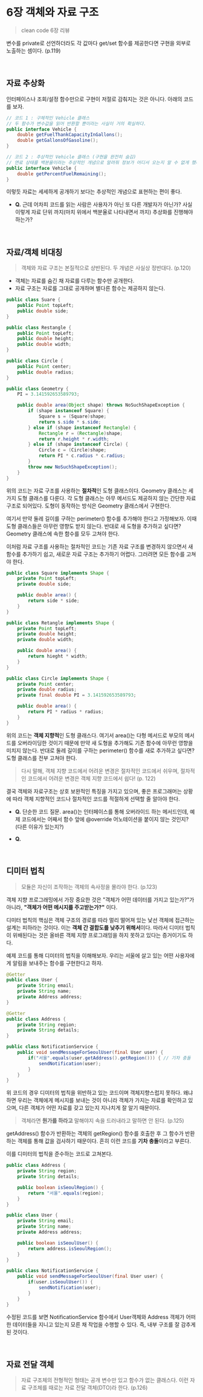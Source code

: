 # 6장 객체와 자료 구조

> clean code 6장 리뷰

변수를 private로 선언하더라도 각 값마다 get/set 함수를 제공한다면 구현을 외부로 노출하는 셈이다. (p.119)

</br>

## 자료 추상화

인터페이스나 조회/설정 함수만으로 구현이 저절로 감춰지는 것은 아니다. 아래의 코드를 보자.

```java
// 코드 1 : 구체적인 Vehicle 클래스
// 두 함수가 변수값을 읽어 반환할 뿐이라는 사실이 거의 확실하다.
public interface Vehicle {
	double getFuelThankCapacityInGallons();
	double getGallonsOfGasoline();
}
```

```java
// 코드 2 : 추상적인 Vehicle 클래스 (구현을 완전히 숨김)
// 연료 상태를 백분율이라는 추상적인 개념으로 알려줘 정보가 어디서 오는지 알 수 없게 했다.
public interface Vehicle {
	double getPercentFuelRemaining();
}
```

이렇듯 자료는 세세하게 공개하기 보다는 추상적인 개념으로 표현하는 편이 좋다.

- **Q.** 근데 어차피 코드를 읽는 사람은 사용자가 아닌 또 다른 개발자가 아닌가? 사실 이렇게 자료 단위 까지(마치 위에서 백분율로 나타내면서 까지) 추상화를 진행해야 하는가?

</br>

## 자료/객체 비대칭

> 객체와 자료 구조는 본질적으로 상반된다. 두 개념은 사실상 정반대다. (p.120)

- 객체는 자료를 숨긴 채 자료를 다루는 함수만 공개한다.
- 자료 구조는 자료를 그대로 공개하며 별다른 함수는 제공하지 않는다.

```java
public class Suare {
	public Point topLeft;
	public double side;
}

public class Restangle {
	public Point topLeft;
	public double height;
	public double width;
}

public class Circle {
	public Point center;
	public double radius;
}

public class Geometry {
	PI = 3.141592653589793;

	public double area(Object shape) throws NoSuchShapeException {
		if (shape instanceof Square) {
			Square s = (Square)shape;
			return s.side * s.side;
		} else if (shape instanceof Rectangle) {
			Rectangle r = (Rectangle)shape;
			return r.height * r.width;
		} else if (shape instanceof Circle) {
			Circle c = (Circle)shape;
			return PI * c.radius * c.radius;
		}
		throw new NoSuchShapeException();
	}
}
```

위의 코드는 자료 구조를 사용하는 **절차적**인 도형 클래스이다. Geometry 클래스는 세 가지 도형 클래스를 다룬다. 각 도형 클래스는 아무 메서드도 제공하지 않는 간단한 자료 구조로 되어있다. 도형이 동작하는 방식은 Geometry 클래스에서 구현한다.

여기서 만약 둘레 길이를 구하는 perimeter() 함수를 추가해야 한다고 가정해보자. 이때 도형 클래스들은 아무런 영향도 받지 않는다.
반대로 새 도형을 추가하고 싶다면? Geometry 클래스에 속한 함수를 모두 고쳐야 한다.

이처럼 자료 구조를 사용하는 절차적인 코드는 기존 자료 구조를 변경하지 않으면서 새 함수를 추가하기 쉽고, 새로운 자료 구조는 추가하기 어렵다. 그러려면 모든 함수를 고쳐야 한다.

```java
public class Square implements Shape {
	private Point topLeft;
	private double side;

	public double area() {
		return side * side;
	}
}

public class Retangle implements Shape {
	private Point topLeft;
	private double height;
	private double width;

	public double area() {
		return hieght * width;
	}
}

public class Circle implements Shape {
	private Point center;
	private double radius;
	private final double PI = 3.141592653589793;

	public double area() {
		return PI * radius * radius;
	}
}
```

위의 코드는 **객체 지향적**인 도형 클래스다. 여기서 area()는 다형 메서드로 부모의 메서드를 오버라이딩한 것이기 때문에 만약 새 도형을 추가해도 기존 함수에 아무런 영향을 미치지 않는다.
반대로 둘레 길이를 구하는 perimeter() 함수를 새로 추가하고 싶다면? 도형 클래스를 전부 고쳐야 한다.

> 다시 말해, 객체 지향 코드에서 어려운 변경은 절차적인 코드에서 쉬우며, 절차적인 코드에서 어려운 변경은 객체 지향 코드에서 쉽다! (p. 122)

결국 객체와 자료구조는 상호 보완적인 특징을 가지고 있으며, 좋은 프로그래머는 상황에 따라 객체 지향적인 코드나 절차적인 코드를 적절하게 선택할 줄 알아야 한다.

- **Q.** 단순한 코드 질문. area()는 인터페이스를 통해 오버라이드 하는 메서드인데, 예제 코드에서는 어째서 함수 앞에 @override 어노테이션을 붙이지 않는 것인지? (다른 이유가 있는지?)

- **Q.**

</br>

## 디미터 법칙

> 모듈은 자신이 조작하는 객체의 속사정을 몰라야 한다. (p.123)

객체 지향 프로그래밍에서 가장 중요한 것은 "객체가 어떤 데이터를 가지고 있는가?"가 아니라, **"객체가 어떤 메시지를 주고받는가?"** 이다.

디미터 법칙의 핵심은 객체 구조의 경로를 따라 멀리 떨어져 있는 낯선 객체에 접근하는 설계는 피하라는 것이다. 이는 **객체 간 결합도를 낮추기 위해서**이다. 따라서 디미터 법칙이 위배된다는 것은 올바른 객체 지향 프로그래밍을 하지 못하고 있다는 증거이기도 하다.

예제 코드를 통해 디미터의 법칙을 이해해보자. 우리는 서울에 살고 있는 어떤 사용자에게 알림을 보내주는 함수를 구현한다고 하자.

```java
@Getter
public class User {
	private String email;
	private String name;
	private Address address;
}

@Getter
public class Address {
	private String region;
	private String details;
}

public class NotificationService {
	public void sendMessageForSeoulUser(final User user) {
		if("서울".equals(user.getAddress().getRegion())) { // 기차 충돌
			sendNotification(user);
		}
	}
}
```

위 코드의 경우 디미터의 법칙을 위반하고 있는 코드이며 객체지향스럽지 못하다. 왜냐하면 우리는 객체에게 메시지를 보내는 것이 아니라 객체가 가지는 자료를 확인하고 있으며, 다른 객체가 어떤 자료를 갖고 있는지 지나치게 잘 알기 때문이다.

> 객체라면 **뭔가를 하라고** 말해야지 속을 드러내라고 말하면 안 된다. (p.125)

getAddress() 함수가 반환하는 객체의 getRegion() 함수를 호출한 후 그 함수가 반환하는 객체를 통해 값을 검사하기 때문이다. 흔히 이런 코드를 **기차 충돌**이라고 부른다.

이를 디미터의 법칙을 준수하는 코드로 고쳐본다.

```java
public class Address {
	private String region;
	private String details;

	public boolean isSeoulRegion() {
		return "서울".equals(region);
	}
}

public class User {
	private String email;
	private String name;
	private Address address;

	public boolean isSeoulUser() {
		return address.isSeoulRegion();
	}
}

public class NotificationService {
	public void sendMessageForSeoulUser(final User user) {
		if(user.isSeoulUser()) {
			sendNotification(user);
		}
	}
}
```

수정된 코드를 보면 NotificationService 함수에서 User객체와 Address 객체가 어떠한 데이터들을 지니고 있는지 모른 채 작업을 수행할 수 있다. 즉, 내부 구조를 잘 감추게 된 것이다.

</br>

## 자료 전달 객체

> 자료 구조체의 전형적인 형태는 공개 변수만 있고 함수가 없는 클래스다. 이런 자료 구조체를 때로는 자료 전달 객체(DTO)라 한다. (p.126)
